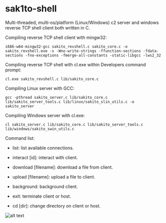 # sak1to-shell
Multi-threaded, multi-os/platform (Linux/Windows) c2 server and windows reverse TCP shell client both written in C.

Compiling reverse TCP shell client with mingw32:
```
i686-w64-mingw32-gcc sakito_revshell.c sakito_core.c -o sakito_revshell.exe -s -Wno-write-strings -ffunction-sections -fdata-sections -fno-exceptions -fmerge-all-constants -static-libgcc -lws2_32
```

Compiling reverse TCP shell with cl.exe within Developers command prompt:
```
cl.exe sakito_revshell.c lib/sakito_core.c
```

Compiling Linux server with GCC:
```
gcc -pthread sakito_server.c lib/sakito_core.c lib/sakito_server_tools.c lib/linux/sakito_slin_utils.c -o sakito_server
```

Compiling Windows server with cl.exe:
```
cl sakito_server.c lib/sakito_core.c lib/sakito_server_tools.c lib/windows/sakito_swin_utils.c
```


Command list:

- list: list available connections.

- interact [id]: interact with client.

- download [filename]: download a file from client.

- upload [filename]: upload a file to client.

- background: background client.

- exit: terminate client or host.

- cd [dir]: change directory on client or host.

![alt text](https://www.wallpaperbetter.com/wallpaper/156/434/483/cherry-blossom-flowers-painting-pink-1080P-wallpaper-middle-size.jpg)

